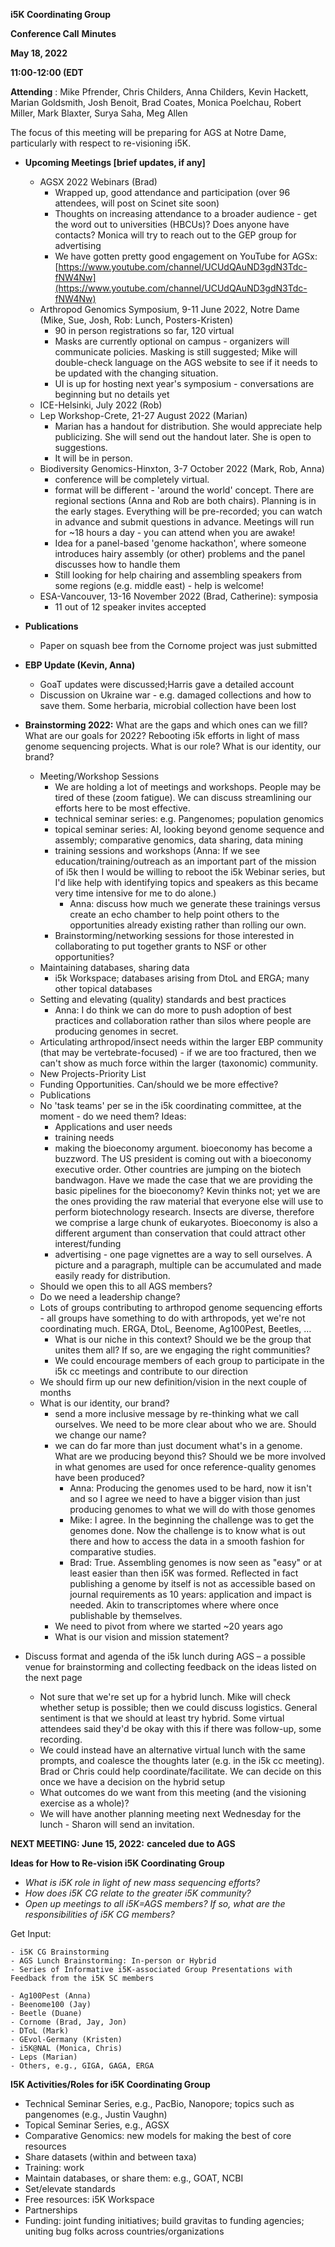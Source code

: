 **i5K Coordinating Group**

**Conference Call**  **Minutes**

**May 18, 2022**

**11:00-12:00 (EDT**

**Attending** : Mike Pfrender, Chris Childers, Anna Childers, Kevin Hackett, Marian Goldsmith, Josh Benoit, Brad Coates, Monica Poelchau, Robert Miller, Mark Blaxter, Surya Saha, Meg Allen

The focus of this meeting will be preparing for AGS at Notre Dame, particularly with respect to re-visioning i5K.

- **Upcoming Meetings [brief updates, if any]**
  - AGSX 2022 Webinars (Brad)
    - Wrapped up, good attendance and participation (over 96 attendees, will post on Scinet site soon)
    - Thoughts on increasing attendance to a broader audience - get the word out to universities (HBCUs)? Does anyone have contacts? Monica will try to reach out to the GEP group for advertising
    - We have gotten pretty good engagement on YouTube for AGSx: [https://www.youtube.com/channel/UCUdQAuND3gdN3Tdc-fNW4Nw](https://www.youtube.com/channel/UCUdQAuND3gdN3Tdc-fNW4Nw)
  - Arthropod Genomics Symposium, 9-11 June 2022, Notre Dame (Mike, Sue, Josh, Rob: Lunch, Posters-Kristen)
    - 90 in person registrations so far, 120 virtual
    - Masks are currently optional on campus - organizers will communicate policies. Masking is still suggested; Mike will double-check language on the AGS website to see if it needs to be updated with the changing situation.
    - UI is up for hosting next year's symposium - conversations are beginning but no details yet
  - ICE-Helsinki, July 2022 (Rob)
  - Lep Workshop-Crete, 21-27 August 2022 (Marian)
    - Marian has a handout for distribution. She would appreciate help publicizing. She will send out the handout later. She is open to suggestions.
    - It will be in person.
  - Biodiversity Genomics-Hinxton, 3-7 October 2022 (Mark, Rob, Anna)
    - conference will be completely virtual.
    - format will be different - 'around the world' concept. There are regional sections (Anna and Rob are both chairs). Planning is in the early stages. Everything will be pre-recorded; you can watch in advance and submit questions in advance. Meetings will run for ~18 hours a day - you can attend when you are awake!
    - Idea for a panel-based 'genome hackathon', where someone introduces hairy assembly (or other) problems and the panel discusses how to handle them
    - Still looking for help chairing and assembling speakers from some regions (e.g. middle east) - help is welcome!
  - ESA-Vancouver, 13-16 November 2022 (Brad, Catherine): symposia
    - 11 out of 12 speaker invites accepted
- **Publications**
  - Paper on squash bee from the Cornome project was just submitted
- **EBP Update (Kevin, Anna)**
  - GoaT updates were discussed;Harris gave a detailed account
  - Discussion on Ukraine war - e.g. damaged collections and how to save them. Some herbaria, microbial collection have been lost
- **Brainstorming 2022:** What are the gaps and which ones can we fill? What are our goals for 2022? Rebooting i5k efforts in light of mass genome sequencing projects. What is our role? What is our identity, our brand?
  - Meeting/Workshop Sessions
    - We are holding a lot of meetings and workshops. People may be tired of these (zoom fatigue). We can discuss streamlining our efforts here to be most effective.
    - technical seminar series: e.g. Pangenomes; population genomics
    - topical seminar series: AI, looking beyond genome sequence and assembly; comparative genomics, data sharing, data mining
    - training sessions and workshops (Anna: If we see education/training/outreach as an important part of the mission of i5k then I would be willing to reboot the i5k Webinar series, but I'd like help with identifying topics and speakers as this became very time intensive for me to do alone.)
      - Anna: discuss how much we generate these trainings versus create an echo chamber to help point others to the opportunities already existing rather than rolling our own.
    - Brainstorming/networking sessions for those interested in collaborating to put together grants to NSF or other opportunities?
  - Maintaining databases, sharing data
    - i5k Workspace; databases arising from DtoL and ERGA; many other topical databases
  - Setting and elevating (quality) standards and best practices
    - Anna: I do think we can do more to push adoption of best practices and collaboration rather than silos where people are producing genomes in secret.
  - Articulating arthropod/insect needs within the larger EBP community (that may be vertebrate-focused) - if we are too fractured, then we can't show as much force within the larger (taxonomic) community.
  - New Projects-Priority List
  - Funding Opportunities. Can/should we be more effective?
  - Publications
  - No 'task teams' per se in the i5k coordinating committee, at the moment - do we need them? Ideas:
    - Applications and user needs
    - training needs
    - making the bioeconomy argument. bioeconomy has become a buzzword. The US president is coming out with a bioeconomy executive order. Other countries are jumping on the biotech bandwagon. Have we made the case that we are providing the basic pipelines for the bioeconomy? Kevin thinks not; yet we are the ones providing the raw material that everyone else will use to perform biotechnology research. Insects are diverse, therefore we comprise a large chunk of eukaryotes. Bioeconomy is also a different argument than conservation that could attract other interest/funding
    - advertising - one page vignettes are a way to sell ourselves. A picture and a paragraph, multiple can be accumulated and made easily ready for distribution.
  - Should we open this to all AGS members?
  - Do we need a leadership change?
  - Lots of groups contributing to arthropod genome sequencing efforts - all groups have something to do with arthropods, yet we're not coordinating much. ERGA, DtoL, Beenome, Ag100Pest, Beetles, …
    - What is our niche in this context? Should we be the group that unites them all? If so, are we engaging the right communities?
    - We could encourage members of each group to participate in the i5k cc meetings and contribute to our direction
  - We should firm up our new definition/vision in the next couple of months
  - What is our identity, our brand?
    - send a more inclusive message by re-thinking what we call ourselves. We need to be more clear about who we are. Should we change our name?
    - we can do far more than just document what's in a genome. What are we producing beyond this? Should we be more involved in what genomes are used for once reference-quality genomes have been produced?
      - Anna: Producing the genomes used to be hard, now it isn't and so I agree we need to have a bigger vision than just producing genomes to what we will do with those genomes
      - Mike: I agree. In the beginning the challenge was to get the genomes done. Now the challenge is to know what is out there and how to access the data in a smooth fashion for comparative studies.
      - Brad: True. Assembling genomes is now seen as "easy" or at least easier than then i5K was formed. Reflected in fact publishing a genome by itself is not as accessible based on journal requirements as 10 years: application and impact is needed. Akin to transcriptomes where where once publishable by themselves.
    - We need to pivot from where we started ~20 years ago
    - What is our vision and mission statement?

- Discuss format and agenda of the i5k lunch during AGS – a possible venue for brainstorming and collecting feedback on the ideas listed on the next page
  - Not sure that we're set up for a hybrid lunch. Mike will check whether setup is possible; then we could discuss logistics. General sentiment is that we should at least try hybrid. Some virtual attendees said they'd be okay with this if there was follow-up, some recording.
  - We could instead have an alternative virtual lunch with the same prompts, and coalesce the thoughts later (e.g. in the i5k cc meeting). Brad or Chris could help coordinate/facilitate. We can decide on this once we have a decision on the hybrid setup
  - What outcomes do we want from this meeting (and the visioning exercise as a whole)?
  - We will have another planning meeting next Wednesday for the lunch - Sharon will send an invitation.

**NEXT MEETING: June 15, 2022:**  **canceled due to AGS**

**Ideas for How to Re-vision i5K Coordinating Group**

  - _What is i5K role in light of new mass sequencing efforts?_
  - _How does i5K CG relate to the greater i5K community?_
  - _Open up meetings to all i5K=AGS members? If so, what are the responsibilities of i5K CG members?_

Get Input:

    - i5K CG Brainstorming
    - AGS Lunch Brainstorming: In-person or Hybrid
    - Series of Informative i5K-associated Group Presentations with Feedback from the i5K SC members

    - Ag100Pest (Anna)
    - Beenome100 (Jay)
    - Beetle (Duane)
    - Cornome (Brad, Jay, Jon)
    - DToL (Mark)
    - GEvol-Germany (Kristen)
    - i5K@NAL (Monica, Chris)
    - Leps (Marian)
    - Others, e.g., GIGA, GAGA, ERGA

**I5K Activities/Roles for i5K Coordinating Group**

- Technical Seminar Series, e.g., PacBio, Nanopore; topics such as pangenomes (e.g., Justin Vaughn)
- Topical Seminar Series, e.g., AGSX
- Comparative Genomics: new models for making the best of core resources
- Share datasets (within and between taxa)
- Training: work
- Maintain databases, or share them: e.g., GOAT, NCBI
- Set/elevate standards
- Free resources: i5K Workspace
- Partnerships
- Funding: joint funding initiatives; build gravitas to funding agencies; uniting bug folks across countries/organizations
